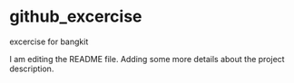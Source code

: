 # github_excercise
excercise for bangkit

I am editing the README file. Adding some more details about the project description.
